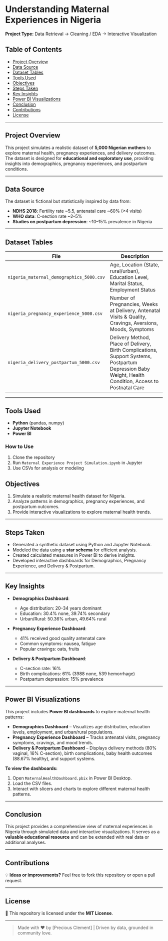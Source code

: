 # Understanding Maternal Experiences in Nigeria

**Project Type:** Data Retrieval → Cleaning / EDA → Interactive Visualization

## Table of Contents
- [Project Overview](#project-overview)
- [Data Source](#data-source)
- [Dataset Tables](#dataset-tables)
- [Tools Used](#tools-used)
- [Objectives](#objectives)
- [Steps Taken](#steps-taken)
- [Key Insights](#key-insights)
- [Power BI Visualizations](#power-bi-visualizations)
- [Conclusion](#conclusion)
- [Contributions](#contributions)
- [License](#license)

---

## Project Overview
This project simulates a realistic dataset of **5,000 Nigerian mothers** to explore maternal health, pregnancy experiences, and delivery outcomes. The dataset is designed for **educational and exploratory use**, providing insights into demographics, pregnancy experiences, and postpartum conditions.

---

## Data Source
The dataset is fictional but statistically inspired by data from:  

- **NDHS 2018**: Fertility rate ~5.5, antenatal care ~60% (≥4 visits)  
- **WHO data**: C-section rate ~2–5%  
- **Studies on postpartum depression**: ~10–15% prevalence in Nigeria  

---

## Dataset Tables
| File | Description |
|------|------------|
| `nigeria_maternal_demographics_5000.csv` | Age, Location (State, rural/urban), Education Level, Marital Status, Employment Status |
| `nigeria_pregnancy_experience_5000.csv` | Number of Pregnancies, Weeks at Delivery, Antenatal Visits & Quality, Cravings, Aversions, Moods, Symptoms |
| `nigeria_delivery_postpartum_5000.csv` | Delivery Method, Place of Delivery, Birth Complications, Support Systems, Postpartum Depression Baby Weight, Health Condition, Access to Postnatal Care |

---

## Tools Used
- **Python** (pandas, numpy)  
- **Jupyter Notebook**  
- **Power BI**

### How to Use
1. Clone the repository
2. Run `Maternal Experience Project Simulation.ipynb` in Jupyter
3. Use CSVs for analysis or modeling

## Objectives
1. Simulate a realistic maternal health dataset for Nigeria.  
2. Analyze patterns in demographics, pregnancy experiences, and postpartum outcomes.  
3. Provide interactive visualizations to explore maternal health trends.

---

## Steps Taken
- Generated a synthetic dataset using Python and Jupyter Notebook.  
- Modeled the data using a **star schema** for efficient analysis.  
- Created calculated measures in Power BI to derive insights.  
- Developed interactive dashboards for Demographics, Pregnancy Experience, and Delivery & Postpartum.

---

## Key Insights
- **Demographics Dashboard**:  
  - Age distribution: 20–34 years dominant  
  - Education: 30.4% none, 39.74% secondary  
  - Urban/Rural: 50.36% urban, 49.64% rural  

- **Pregnancy Experience Dashboard**:  
  - 41% received good quality antenatal care  
  - Common symptoms: nausea, fatigue  
  - Popular cravings: oats, fruits  

- **Delivery & Postpartum Dashboard**:  
  - C-section rate: 16%  
  - Birth complications: 61% (3988 none, 539 hemorrhage)  
  - Postpartum depression: 15% prevalence  

---

## Power BI Visualizations
This project includes **Power BI dashboards** to explore maternal health patterns:

- **Demographics Dashboard** – Visualizes age distribution, education levels, employment, and urban/rural populations.  
- **Pregnancy Experience Dashboard** – Tracks antenatal visits, pregnancy symptoms, cravings, and mood trends.  
- **Delivery & Postpartum Dashboard** – Displays delivery methods (80% vaginal, 16% C-section), birth complications, baby health outcomes (88.67% healthy), and support systems.

**To view the dashboards:**  
1. Open `MaternalHealthDashboard.pbix` in Power BI Desktop.  
2. Load the CSV files.  
3. Interact with slicers and charts to explore different maternal health patterns.

---

## Conclusion
This project provides a comprehensive view of maternal experiences in Nigeria through simulated data and interactive visualizations. It serves as a **valuable educational resource** and can be extended with real data or additional analyses.

---

## Contributions
💡 **Ideas or improvements?** Feel free to fork this repository or open a pull request.

---

## License
📜 This repository is licensed under the **MIT License**.

---

> Made with ❤️ by [Precious Clement] | Driven by data, grounded in community love.

